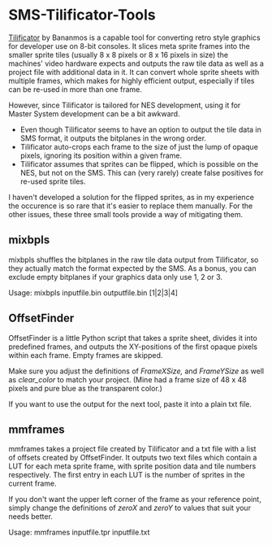 SMS-Tilificator-Tools
=====================

[Tilificator](https://sourceforge.net/projects/tilificator/) by Bananmos is a capable tool for converting retro style graphics for developer use on 8-bit consoles. It slices meta sprite frames into the smaller sprite tiles (usually 8 x 8 pixels or 8 x 16 pixels in size) the machines' video hardware expects and outputs the raw tile data as well as a project file with additional data in it. It can convert whole sprite sheets with multiple frames, which makes for highly efficient output, especially if tiles can be re-used in more than one frame.

However, since Tilificator is tailored for NES development, using it for Master System development can be a bit awkward.

- Even though Tilificator seems to have an option to output the tile data in SMS format, it outputs the bitplanes in the wrong order.
- Tilificator auto-crops each frame to the size of just the lump of opaque pixels, ignoring its position within a given frame.
- Tilificator assumes that sprites can be flipped, which is possible on the NES, but not on the SMS. This can (very rarely) create false positives for re-used sprite tiles.

I haven't developed a solution for the flipped sprites, as in my experience the occurence is so rare that it's easier to replace them manually. For the other issues, these three small tools provide a way of mitigating them.


mixbpls
-------

mixbpls shuffles the bitplanes in the raw tile data output from Tilificator, so they actually match the format expected by the SMS. As a bonus, you can exclude empty bitplanes if your graphics data only use 1, 2 or 3.

Usage: mixbpls inputfile.bin outputfile.bin [1|2|3|4]


OffsetFinder
------------

OffsetFinder is a little Python script that takes a sprite sheet, divides it into predefined frames, and outputs the XY-positions of the first opaque pixels within each frame. Empty frames are skipped.

Make sure you adjust the definitions of *FrameXSize,* and *FrameYSize* as well as *clear_color* to match your project. (Mine had a frame size of 48 x 48 pixels and pure blue as the transparent color.)

If you want to use the output for the next tool, paste it into a plain txt file.


mmframes
--------

mmframes takes a project file created by Tilificator and a txt file with a list of offsets created by OffsetFinder. It outputs two text files which contain a LUT for each meta sprite frame, with sprite position data and tile numbers respectively. The first entry in each LUT is the number of sprites in the current frame.

If you don't want the upper left corner of the frame as your reference point, simply change the definitions of *zeroX* and *zeroY* to values that suit your needs better.

Usage: mmframes inputfile.tpr inputfile.txt
